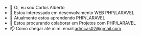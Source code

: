 - 👋 Oi, eu sou Carlos Alberto
- 👀 Estou interessado em desenvolvimento WEB PHP/LARAVEL
- 🌱 Atualmente estou aprendendo PHP/LARAVEL
- 💞️ Estou procurando colaborar em Projetos com PHP/LARAVEL
- 📫 Como chegar até mim: email:admcas02@gmail.com

<!---
1990carlosalberto/1990carlosalberto is a ✨ special ✨ repository because its `README.md` (this file) appears on your GitHub profile.
You can click the Preview link to take a look at your changes.
--->
